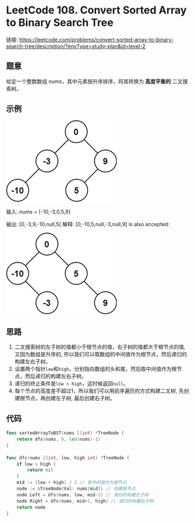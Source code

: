 # LeetCode 108. Convert Sorted Array to Binary Search Tree
链接: https://leetcode.com/problems/convert-sorted-array-to-binary-search-tree/description/?envType=study-plan&id=level-2
## 题意
给定一个整数数组 nums，其中元素按升序排序，将其转换为 **高度平衡的** 二叉搜索树。
## 示例
![img.png](img.png)

输入: nums = [-10,-3,0,5,9]

输出: [0,-3,9,-10,null,5]
解释: [0,-10,5,null,-3,null,9] is also accepted:

![img_1.png](img_1.png)

## 思路
1. 二叉搜索树的左子树的值都小于根节点的值，右子树的值都大于根节点的值, 又因为数组是升序的, 所以我们可以取数组的中间值作为根节点，然后递归的构建左右子树。
2. 设置两个指针`low`和`high`，分别指向数组的头和尾，然后取中间值作为根节点，然后递归的构建左右子树。
3. 递归的终止条件是`low > high`，这时候返回`null`。
4. 每个节点的高度差不超过1，所以我们可以用前序遍历的方式构建二叉树, 先创建根节点，再创建左子树, 最后创建右子树。
## 代码
```go
func sortedArrayToBST(nums []int) *TreeNode {
	return dfs(nums, 0, len(nums)-1)
}

func dfs(nums []int, low, high int) *TreeNode {
	if low > high {
		return nil
	}
	mid := (low + high) / 2 // 取中间值作为根节点
	node := &TreeNode{Val: nums[mid]} // 创建根节点
	node.Left = dfs(nums, low, mid-1) // 递归的构建左子树
	node.Right = dfs(nums, mid+1, high) // 递归的构建右子树
	return node
}
```